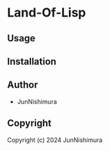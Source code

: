 # Land-Of-Lisp

## Usage

## Installation

## Author

* JunNishimura

## Copyright

Copyright (c) 2024 JunNishimura
